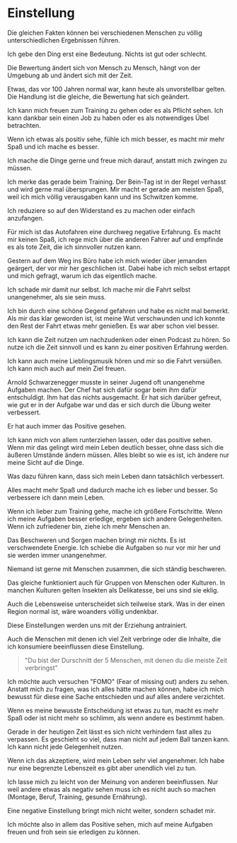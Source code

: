 # Einstellung

Die gleichen Fakten können bei verschiedenen Menschen zu völlig unterschiedlichen Ergebnissen führen.

Ich gebe den Ding erst eine Bedeutung. Nichts ist gut oder schlecht.

Die Bewertung ändert sich von Mensch zu Mensch, hängt von der Umgebung ab und ändert sich mit der Zeit.

Etwas, das vor 100 Jahren normal war, kann heute als unvorstellbar gelten. Die Handlung ist die gleiche, die Bewertung hat sich geändert.

Ich kann mich freuen zum Training zu gehen oder es als Pflicht sehen. Ich kann dankbar sein einen Job zu haben oder es als notwendiges Übel betrachten.

Wenn ich etwas als positiv sehe, fühle ich mich besser, es macht mir mehr Spaß und ich mache es besser.

Ich mache die Dinge gerne und freue mich darauf, anstatt mich zwingen zu müssen.

Ich merke das gerade beim Training. Der Bein-Tag ist in der Regel verhasst und wird gerne mal übersprungen. Mir macht er gerade am meisten Spaß, weil ich mich völlig verausgaben kann und ins Schwitzen komme.

Ich reduziere so auf den Widerstand es zu machen oder einfach anzufangen.

Für mich ist das Autofahren eine durchweg negative Erfahrung. Es macht mir keinen Spaß,  ich rege mich über die anderen Fahrer auf und empfinde es als tote Zeit, die ich sinnvoller nutzen kann.

Gestern auf dem Weg ins Büro habe ich mich wieder über jemanden geärgert, der vor mir her geschlichen ist. Dabei habe ich mich selbst ertappt und mich gefragt, warum ich das eigentlich mache.

Ich schade mir damit nur selbst. Ich mache mir die Fahrt selbst unangenehmer, als sie sein muss.

Ich bin durch eine schöne Gegend gefahren und habe es nicht mal bemerkt. Als mir das klar geworden ist, ist meine Wut verschwunden und ich konnte den Rest der Fahrt etwas mehr genießen. Es war aber schon viel besser.

Ich kann die Zeit nutzen um nachzudenken oder einen Podcast zu hören. So nutze ich die Zeit sinnvoll und es kann zu einer positiven Erfahrung werden.

Ich kann auch meine Lieblingsmusik hören und mir so die Fahrt versüßen. Ich kann mich auch auf mein Ziel freuen.

Arnold Schwarzenegger musste in seiner Jugend oft unangenehme Aufgaben machen. Der Chef hat sich dafür sogar beim ihm dafür entschuldigt. Ihm hat das nichts ausgemacht. Er hat sich darüber gefreut, wie gut er in der Aufgabe war und das er sich durch die Übung weiter verbessert.

Er hat auch immer das Positive gesehen.

Ich kann mich von allem runterziehen lassen, oder das positive sehen. Wenn mir das gelingt wird mein Leben deutlich besser, ohne dass sich die äußeren Umstände ändern müssen. Alles bleibt so wie es ist, ich ändere nur meine Sicht auf die Dinge.

Was dazu führen kann, dass sich mein Leben dann tatsächlich verbessert.

Alles macht mehr Spaß und dadurch mache ich es lieber und besser. So verbessere ich dann mein Leben.

Wenn ich lieber zum Training gehe, mache ich größere Fortschritte. Wenn ich meine Aufgaben besser erledige, ergeben sich andere Gelegenheiten. Wenn ich zufriedener bin, ziehe ich mehr Menschen an.

Das Beschweren und Sorgen machen bringt mir nichts. Es ist verschwendete Energie. Ich schiebe die Aufgaben so nur vor mir her und sie werden immer unangenehmer.

Niemand ist gerne mit Menschen zusammen, die sich ständig beschweren.

Das gleiche funktioniert auch für Gruppen von Menschen oder Kulturen. In manchen Kulturen gelten Insekten als Delikatesse, bei uns sind sie eklig.

Auch die Lebensweise unterscheidet sich teilweise stark. Was in der einen Region normal ist, wäre woanders völlig undenkbar.

Diese Einstellungen werden uns mit der Erziehung antrainiert.

Auch die Menschen mit denen ich viel Zeit verbringe oder die Inhalte, die ich konsumiere beeinflussen diese Einstellung. 

> "Du bist der Durschnitt der 5 Menschen, mit denen du die meiste Zeit verbringst"

Ich möchte auch versuchen "FOMO" (Fear of missing out) anders zu sehen. Anstatt mich zu fragen, was ich alles hätte machen können, habe ich mich bewusst für diese eine Sache entschieden und auf alles andere verzichtet.

Wenn es meine bewusste Entscheidung ist etwas zu tun, macht es mehr Spaß oder ist nicht mehr so schlimm, als wenn andere es bestimmt haben.

Gerade in der heutigen Zeit lässt es sich nicht verhindern fast alles zu verpassen. Es geschieht so viel, dass man nicht auf jedem Ball tanzen kann. Ich kann nicht jede Gelegenheit nutzen.

Wenn ich das akzeptiere, wird mein Leben sehr viel angenehmer. Ich habe nur eine begrenzte Lebenszeit es gibt aber unendlich viel zu tun. 

Ich lasse mich zu leicht von der Meinung von anderen beeinflussen. Nur weil andere etwas als negativ sehen muss ich es nicht auch so machen (Montage, Beruf, Training, gesunde Ernährung).

Eine negative Einstellung bringt mich nicht weiter, sondern schadet mir.

Ich möchte also in allem das Positive sehen, mich auf meine Aufgaben freuen und froh sein sie erledigen zu können.